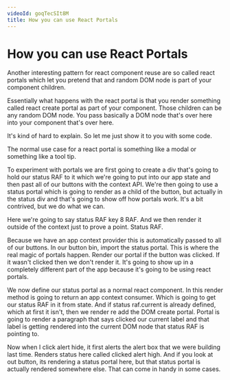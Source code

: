 ```yaml
---
videoId: goqTecSIt8M
title: How you can use React Portals
---
```


# How you can use React Portals

Another interesting pattern for react component reuse are so called react portals which let you pretend that and random DOM node is part of your component children.

Essentially what happens with the react portal is that you render something called react create portal as part of your component. Those children can be any random DOM node. You pass basically a DOM node that's over here into your component that's over here.

It's kind of hard to explain. So let me just show it to you with some code.

The normal use case for a react portal is something like a modal or something like a tool tip.

To experiment with portals we are first going to create a div that's going to hold our status RAF to it which we're going to put into our app state and then past all of our buttons with the context API. We're then going to use a status portal which is going to render as a child of the button, but actually in the status div and that's going to show off how portals work. It's a bit contrived, but we do what we can.

Here we're going to say status RAF key 8 RAF. And we then render it outside of the context just to prove a point. Status RAF.

Because we have an app context provider this is automatically passed to all of our buttons. In our button bin, import the status portal. This is where the real magic of portals happen. Render our portal if the button was clicked. If it wasn't clicked then we don't render it. It's going to show up in a completely different part of the app because it's going to be using react portals.

We now define our status portal as a normal react component. In this render method is going to return an app context consumer. Which is going to get our status RAF in it from state. And if status raf.current is already defined, which at first it isn't, then we render re add the DOM create portal. Portal is going to render a paragraph that says clicked our current label and that label is getting rendered into the current DOM node that status RAF is pointing to.

Now when I click alert hide, it first alerts the alert box that we were building last time. Renders status here called clicked alert high. And if you look at out button, its rendering a status portal here, but that status portal is actually rendered somewhere else. That can come in handy in some cases.
